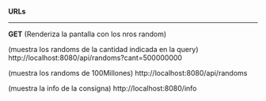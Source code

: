 **URLs**

**********************************

**GET**
(Renderiza la pantalla con los nros random)

(muestra los randoms de la cantidad indicada en la query)
http://localhost:8080/api/randoms?cant=500000000

(muestra los randoms de 100Millones)
http://localhost:8080/api/randoms

(muestra la info de la consigna)
http://localhost:8080/info
